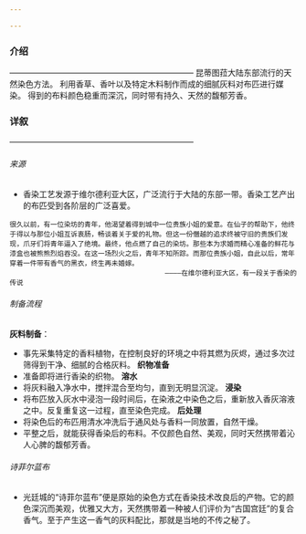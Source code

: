 ```yaml
---

---
```

### 介绍
———————————————————————
昆蒂图菈大陆东部流行的天然染色方法。
利用香草、香叶以及特定木料制作而成的细腻灰料对布匹进行媒染。
得到的布料颜色稳重而深沉，同时带有持久、天然的馥郁芳香。
### 详叙
———————————————————————
###### 来源
- 香染工艺发源于维尔德利亚大区，广泛流行于大陆的东部一带。香染工艺产出的布匹受到各阶层的广泛喜爱。
```
很久以前，有一位染坊的青年，他渴望着得到城中一位贵族小姐的爱意。在仙子的帮助下，他终于得以与那位小姐互诉衷肠，畅谈着关于爱的礼物。但这一份僭越的追求终被守旧的贵族们发现，爪牙们将青年逼入了绝境。最终，他点燃了自己的染坊。那些本为求婚而精心准备的鲜花与漆盒也被熊熊烈焰吞没。在这一场烈火之后，青年不知所踪。而那位贵族小姐，自此以后，常年穿着一件带有香气的黑衣，终生再未婚嫁。
					                  ————在维尔德利亚大区，有一段关于香染的传说
```
###### 制备流程
**灰料制备**：
- 事先采集特定的香料植物，在控制良好的环境之中将其燃为灰烬，通过多次过筛得到干净、细腻的合格灰料。
**织物准备**
- 准备即将进行香染的织物。
**溶水**
- 将灰料融入净水中，搅拌混合至均匀，直到无明显沉淀。
**浸染**
- 将布匹放入灰水中浸泡一段时间后，在染液之中染色之后，重新放入香灰溶液之中。反复重复这一过程，直至染色完成。
**后处理**
- 将染色后的布匹用清水冲洗后于通风处与香料一同放置，自然干燥。
- 平整之后，就能获得香染后的布料。不仅颜色自然、美观，同时天然携带着沁人心脾的馥郁芳香。
###### 诗菲尔蓝布
- 光廷城的“诗菲尔蓝布”便是原始的染色方式在香染技术改良后的产物。它的颜色深沉而美观，优雅又大方，天然携带着一种被人们评价为“古国宫廷”的复合香气。至于产生这一香气的灰料配比，那就是当地的不传之秘了。